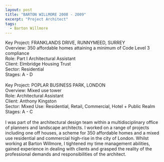 ```yaml
---
layout: post
title: "BARTON WILLMORE 2008 - 2009"
excerpt: "Project Architect"
tags:
  - Barton Willmore
---
```


Key Project: FRANKLANDS DRIVE, RUNNYMEED, SURREY<br>
Overview: 350 affordable homes attaining a minimum of Code Level 3 compliance<br>
Role: Part I Architectural Assistant<br>
Client: Elmbridge Housing Trust<br>
Sector: Residential<br>
Stages: A - D<br>
<br>
Key Project: POPLAR BUSINESS PARK, LONDON<br>
Overview: Mixed use tower<br>
Role: Architectural Assistant<br>
Client: Anthony Kingston<br>
Sector: Mixed Use: Residential, Retail, Commercial, Hotel + Public Realm<br>
Stages: A - C<br>
<br>
I was part of the architectural design team within a multidisciplinary office of planners and landscape architects. I worked on a range of projects including one off houses, a scheme for 350 affordable homes and a mixed use residential and commercial high-rise in the city of London. Whilst working at Barton Willmore, I tightened my time management abilities, gained experience in dealing with clients and grasped the reality of the professional demands and responsibilities of the architect.

